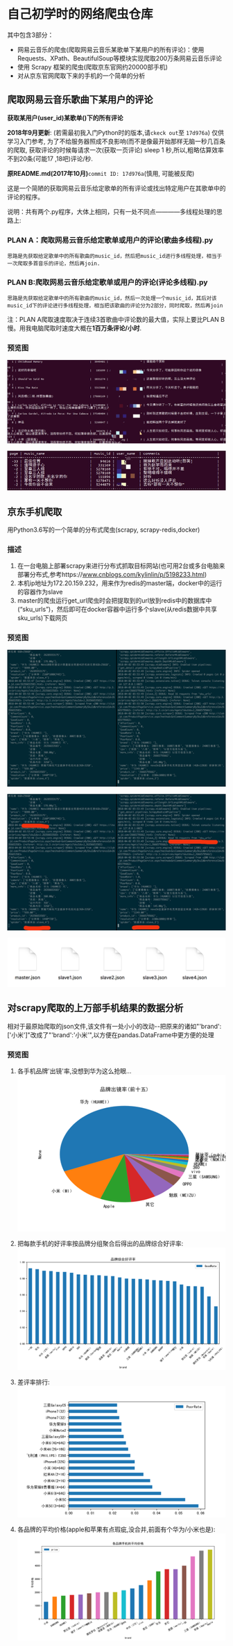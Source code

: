 # 自己初学时的网络爬虫仓库
其中包含3部分：
* 网易云音乐的爬虫(爬取网易云音乐某歌单下某用户的所有评论)：使用Requests、XPath、BeautifulSoup等模块实现爬取200万条网易云音乐评论
* 使用 Scrapy 框架的爬虫(爬取京东官网约20000部手机)
* 对从京东官网爬取下来的手机的一个简单的分析


## 爬取网易云音乐歌曲下某用户的评论
**获取某用户(user_id)某歌单()下的所有评论**

**2018年9月更新**: (若需最初我入门Python时的版本,请`ckeck out`至 `17d976a`)
仅供学习入门参考, 为了不给服务器照成不良影响(而不是像最开始那样无脑一秒几百条的爬取, 获取评论的时候每请求一次(获取一页评论) sleep 1 秒,所以,粗略估算效率不到20条(可能17 ,18吧)评论/秒.



**原README.md(2017年10月)**`commit ID: 17d976a`(慎用, 可能被反爬)

这是一个简陋的获取网易云音乐给定歌单的所有评论或找出特定用户在其歌单中的评论的程序。

说明：共有两个.py程序，大体上相同，只有一处不同点————多线程处理的思路上:

### PLAN A：爬取网易云音乐给定歌单或用户的评论(歌曲多线程).py

    思路是先获取给定歌单中的所有歌曲的music_id，然后把music_id进行多线程处理，相当于一次爬取多首音乐的评论，然后再join.


### PLAN B:爬取网易云音乐给定歌单或用户的评论(评论多线程).py

    思路是先获取给定歌单中的所有歌曲的music_id，然后一次处理一个music_id，其后对该music_id下的评论进行多线程处理，相当把该歌曲的评论分为2部分，同时爬取，然后再join

注：PLAN A爬取速度取决于连续3首歌曲中评论数的最大值，实际上要比PLAN B慢。用我电脑爬取时速度大概在**1百万条评论/小时**.

### 预览图
![1](./fig/1.1.jpeg)


![2](./fig/1.2.jpeg)



## 京东手机爬取
用Python3.6写的一个简单的分布式爬虫(scrapy, scrapy-redis,docker)

### 描述
1. 在一台电脑上部署scrapy来进行分布式抓取目标网站(也可用2台或多台电脑来部署分布式,参考https://www.cnblogs.com/kylinlin/p/5198233.html)
2. 本机ip地址为172.20.159.232，用来作为redis的master端，docker中的运行的容器作为slave
3. master的爬虫运行get_url爬虫时会把提取到的url放到redis中的数据库中(“sku_urls”)，然后即可在docker容器中运行多个slave(从redis数据中共享sku_urls)下载网页

### 预览图

![1](./fig/2.1.png)


![2](./fig/2.2.jpeg)


![3](./fig/2.3.png)



## 对scrapy爬取的上万部手机结果的数据分析
相对于最原始爬取的json文件,该文件有一处小小的改动--把原来的诸如"'brand':['小米']"改成了"'brand':'小米'",以方便在pandas.DataFrame中更方便的处理

### 预览图
1. 各手机品牌'出镜'率,没想到华为这么抢眼...
![Figure_2.png](./fig/3.1.png)

2. 把每款手机的好评率按品牌分组聚合后得出的品牌综合好评率:
![Figure_3.png](./fig/3.2.png)

3. 差评率排行:
![Figure_4.png](./fig/3.3.png)

4. 各品牌的平均价格(apple和苹果有点瑕疵,没合并,前面有个华为/小米也是):
![Figure_5.png](./fig/3.4.png)
